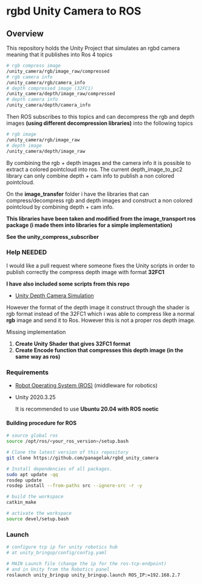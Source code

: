 # rgbd Unity Camera to ROS 

## Overview

This repository holds the Unity Project that simulates an rgbd camera meaning that it publishes into Ros 4 topics

```bash
# rgb compress image
/unity_camera/rgb/image_raw/compressed 
# rgb camera info 
/unity_camera/rgb/camera_info
# depth compressed image (32FC1)
/unity_camera/depth/image_raw/compressed
# depth camera info
/unity_camera/depth/camera_info
```


Then ROS subscribes to this topics and can decompress the rgb and depth images **(using different decompression libraries)** into the following topics

```bash
# rgb image
/unity_camera/rgb/image_raw 
# depth image
/unity_camera/depth/image_raw
```

By combining the rgb + depth images and the camera info it is possible to extract a colored pointcloud into ros. The current depth_image_to_pc2 library can only combine depth + cam info to publish a non colored pointcloud.


On the **image_transfer** folder i have the libraries that can compress/decompress rgb and depth images and construct a non colored pointcloud by combining depth + cam info.

**This libraries have been taken and modified from the image_transport ros package (i made them into libraries for a simple implementation)**

**See the unity_compress_subscriber**

### Help NEEDED

I would like a pull request where someone fixes the Unity scripts in order to publish correctly the compress depth image with format **32FC1**

**I have also included some scripts from this repo** 
- [Unity Depth Camera Simulation](https://www.immersivelimit.com/tutorials/unity-depth-camera-simulation)

However the format of the depth image it construct through the shader is rgb format instead of the 32FC1 which i was able to compress like a normal **rgb** image and send it to Ros. However this is not a proper ros depth image.

Missing implementation

1. **Create Unity Shader that gives 32FC1 format**
2. **Create Encode function that compresses this depth image (in the same way as ros)**

### Requirements

- [Robot Operating System (ROS)](http://wiki.ros.org) (middleware for robotics)

- Unity 2020.3.25

    It is recommended to use **Ubuntu 20.04 with ROS noetic**


#### Building procedure for ROS

```bash
# source global ros
source /opt/ros/<your_ros_version>/setup.bash

# Clone the latest version of this repository 
git clone https://github.com/panagelak/rgbd_unity_camera

# Install dependencies of all packages.
sudo apt update -qq
rosdep update
rosdep install --from-paths src --ignore-src -r -y

# build the workspace
catkin_make

# activate the workspace
source devel/setup.bash
```

### Launch

```bash
# configure tcp ip for unity robotics hub
# at unity_bringup/config/config.yaml

# MAIN Launch file (change the ip for the ros-tcp-endpoint) 
# and in Unity from the Robotics panel
roslaunch unity_bringup unity_bringup.launch ROS_IP:=192.168.2.7
```